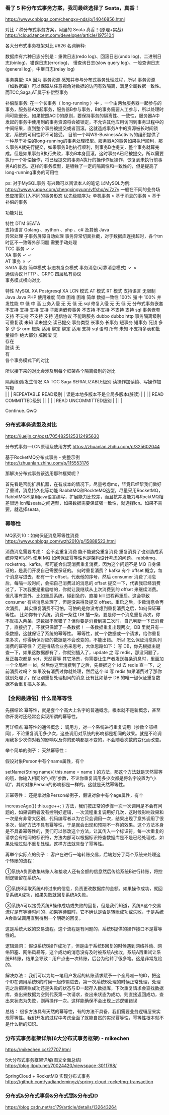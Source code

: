 ### 看了 5 种分布式事务方案，我司最终选择了 Seata，真香！
https://www.cnblogs.com/chengxy-nds/p/14046856.html

对比 7 种分布式事务方案，阿里的 Seata 真香！(原理+实战)
https://cloud.tencent.com/developer/article/1975104


各大分布式事务框架对比 #626
名词解释:

数据库有六种日志分别是：重做日志(redo log)、回滚日志(undo log)、二进制日志(binlog)、错误日志(errorlog)、 慢查询日志(slow query log)、一般查询日志(general log)，中继日志(relay log)

事务类型: XA 因为 事务资源 感知并参与分布式事务处理过程，所以 事务资源（如数据库）可以保障从任意视角对数据的访问有效隔离，满足全局数据一致性。而TCC,Saga,AT属于补偿型事务

补偿型事务: 在一个长事务（ long-running ）中 ，一个由两台服务器一起参与的事务，服务器A发起事务，服务器B参与事务，B的事务需要人工参与，所以处理时间可能很长。如果按照ACID的原则，要保持事务的隔离性、一致性，服务器A中发起的事务中使用到的事务资源将会被锁定，不允许其他应用访问到事务过程中的中间结果，直到整个事务被提交或者回滚。这就造成事务A中的资源被长时间锁定，系统的可用性将不可接受。
目前一个叫WS-BusinessActivity的组织提供了一种基于补偿的long-running的事务处理模型。服务器A的事务如果执行顺利，那么事务A就先行提交，如果事务B也执行顺利，则事务B也提交，整个事务就算完成。但是如果事务B执行失败，事务B本身回滚，这时事务A已经被提交，所以需要执行一个补偿操作，将已经提交的事务A执行的操作作反操作，恢复到未执行前事务A的状态。这样的事务模型，是牺牲了一定的隔离性和一致性的，但是提高了long-running事务的可用性

ps: 对于MySQL事务 有兴趣可以阅读本人的笔记
以MySQL为例: https://www.yuque.com/chengxingyuan/vffshx/wi7z7y
一般在不同的业务场景应按需引入不同的事务形态 优先级顺序为:
单机事务 > 基于消息的事务 > 基于补偿的事务

功能对比

特性	DTM	SEATA	
支持语言	Golang 、python 、php 、c# 及其他	Java	
异常处理	子事务屏障自动处理	事务异常切面拦截，对于数据库连接超时，各个tm时区不一致等外部问题 需要手动处理	
TCC 事务	✓	✓	
XA 事务	✓	✓	
AT 事务	✗	✓	
SAGA 事务	简单模式	状态机复杂模式	
事务消息(可靠消息模式)	✓	✗	
通信协议	HTTP 、GRPC	四层私有协议	
事务模式横向对比

特性	MySQL XA	Postgresql XA	LCN 模式	AT 模式	RT 模式
支持语言	无限制		Java	Java	PHP
使用难度	简单		困难	困难	简单
数据一致性	100%		强	中	100%
并发性能	中		低	中	高
业务入侵	无		无	低	无
sql 修复入侵	无		无	低	无
分布式事务嵌套	不支持		支持	支持	支持
子服务嵌套事务	不支持		不支持	不支持	支持
sql 事务嵌套	支持		不支持	不支持	支持
通信协议	不能跨服务		dubbo	dubbo	http
事务隔离级别	可重复读		未知	读未提交	读已提交
事务类型	长事务		长事务	短事务	短事务
死锁	多		多	少	少
orm 框架	适用		绑定	绑定	适用
支持 sql 语句	所有		未知	不支持多表和批量操作	绝大部分
脏回滚	无				
存在					
脏读	无				
有					
各个事务模式下的对比

所以接下来的对比会涉及到每个框架各个隔离级别的对比

隔离级别/发生情况	XA	TCC	Saga
SERIALIZABLE级别	读操作加读锁、写操作加写锁		
|
|
| REPEATABLE READ级别 | 读是本地多版本不是全局多版本(脏读) |
|
|
| READ COMMITTED级别 |
|
| |
| READ UNCOMMITTED级别 |
|
| |

Continue..QwQ

### 分布式事务选型及对比
https://juejin.cn/post/7054825125312495630

分布式事务—LCN原理及使用方式
https://zhuanlan.zhihu.com/p/325602044

基于RocketMQ分布式事务 - 完整示例
https://zhuanlan.zhihu.com/p/115553176


那解决分布式事务该选用那种框架呢？

首先看是否能扩展机器，在有成本的情况下，尽量考虑mq，毕竟已经帮我们做好了重试，消息持久化等功能
RabbitMQ和RockteMQ选型，尽量采用RocketMQ，RabbitMQ不是用java语言编写，扩展能力比较差，而且抗并发能力与RocktMQ相差很远
lcn和seata之间选型，如果数据需要保证强一致性，就选择lcn。如果不需要，就选择seata。



### 幂等性
MQ系列10：如何保证消息幂等性消费
https://www.cnblogs.com/wzh2010/p/15888523.html

消费消息需要考虑：
会不会重复消费
能不能避免重复消费
重复消费了也别造成系统异常可以吗
使用 MQ 如何保证幂等性也是架构设计考虑的问题。
rabbitmq、rocketmq、kafka，都可能会出现消费重复消费，因为这个问题不是 MQ 自身保证的，是我们开发自己需要保证的。
何时重复消费？
kafka 有个 offset 概念，每个消息写进去，都有一个 offset，代表他的序号，然后 consumer 消费了消息后，每隔一段时间，会把自己消费过的消息的 offset 提交一下，代表我已经消费过了，下次我要是重启啥的，你就让我继续从上次消费到的 offset 来继续消费。
但凡事有意外，比如重启系统，碰到急的，直接 kill 进程再重启。这会导致 consumer 有些消息处理了，但是没来得及提交 offset。重启之后，少数消息会再次消费。
其实重复消费不可怕，可怕的是你没考虑到重复消费之后，如何保证幂等性。
比如你有个系统，消费一条往 DB 插一条，要是你一个消息重复两次，你不就插入两条，这数据不就错了？但你要是消费到第二次时，自己判断一下已消费了，直接扔了，不就只保留了一条数据！
一条数据重复出现两次，DB 里就只有一条数据，这就保证了系统的幂等性。
幂等性，就一个数据或一个请求，给你重复来多次，你得确保对应的数据是不会改变的，不能出错。
所以
怎么保证消息队列消费的幂等性？
还是得结合业务来思考，大体思路如下：
写 DB，你先根据主键查一下，如果这数据都有了，你就别插入了，update 之
写 redis，那没问题了，反正每次都是 set，天然幂等
其它场景，你需要让生产者发送每条消息时，里面加一个全局唯一 id，然后你这里消费到了之后，先根据这个 id 去 redis 查一下，之前消费过吗？
如果没有消费过你就处理，然后这个 id 写 redis
如果消费过了那你就别处理了，保证别重复处理相同的消息
还有比如基于 DB 的唯一键保证重复数据不会重复插入多条。

### 【全网最通俗】什么是幂等性
先摆结论
幂等性，就是套个个高大上名字的普通概念，根本就不是新概念，甚至你开发时还经常会实现所谓的幂等性。

再详细点
幂等性的通俗概念：
调用方，对一个系统进行重复调用（参数全部相同），不论重复调用多少次，这些调用对系统的影响都是相同的效果。就是不论调用我多少次你对我的影响以及你的影响都是不变的，不会随着次数的变化而改变。

举个简单的例子：
天然幂等性：

假设对象Person中有个name属性，有个

setName(String name){
   this.name = name
}
的方法，那这个方法就是天然幂等的哦，你输入相同的“小明”参数，不论你重复调用多少次都是将名字设置为“小明”，其对对象Person的影响都是一样的。这就是天然幂等性。

非幂等性：
还是拿对象Person举例子，假设对象中有个age属性，有个

increaseAge(){
   this.age++;
}
方法，我们按正常的步骤一次一次调用是不会有问题的，如果调用者没有控制好逻辑，一次流程重复调用好几次，这时候影响效果和一次是有非常大区别，代码编写者以为它只会调用一次，结果出现了意外调用了很多次，恰好方法不具有幂等性，于是就会出现和预期不一样的效果。这个方法本身是不具备幂等性的，我们可以修改这个方法，让其传入一个标识符，每一次重复的请求会有相同的标识符，方法内部可以根据标识符查数据库是不是已经处理过，如果处理过就不重复处理。这样方法就具备了幂等性。

再举个实际点的例子：
客户在进行一笔转账交易，后端划分了两个系统来处理这个转账的流程：

①系统A负责收集转账人和接收人还有金额的信息然后传给系统B进行转账，将控制逻辑留在系统A。

②系统B读取系统A传过来的信息，负责更改数据库的金额。如果操作成功，就回复系统A成功，如果失败就回复系统A失败。

③系统A可以接受系统B操作成功或失败的回复，但是我们知道，系统A这个交易流程是有等待时间的，如果等待超时，它不确认是否是转账成功或失败，于是系统A会重试调用直到得到一个明确的回复。

这是系统大致的交易流程。这个流程是有问题的，系统B提供的操作接口不是幂等性的。

逻辑漏洞：
假设系统B操作成功了，但是由于系统B回复的时候遇到网络抖动、网络阻塞、网络风暴等，这个成功的消息没有及时被系统A接收，系统A再重试让系统B转账，结果会导致：用户点击一次转账，后台为他转了很多笔。这是非常危险的。

解决办法：
我们可以为每一笔用户发起的转账请求赋予一个全局唯一的ID，把这个ID在调用系统B的时候一起传输进去，第一次系统B处理的时候正常处理，处理完之后把转账成功还是失败的状态与ID一起存入数据库，下次重复请求会查找数据库，查出来数据为空则代表第一次请求，查出来状态为成功，则直接返回成功，查出来状态为失败，则再操作一次。这样能确保不会出现上述逻辑错误

总结：
很多方法具有天然的幂等性，有的方法不具备，我们需要业务逻辑层来实现幂等性。我们开发的过程中考虑全面了就能自然的实现幂等性，幂等性根本就不是什么新的知识。


### 分布式事务框架详解(6大分布式事务框架) - mikechen
https://mikechen.cc/27707.html

5大分布式事务框架详解(图文全面总结)
https://blog.itpub.net/70024420/viewspace-3011768/

SpringCloud + RocketMQ 实现分布式事务
https://github.com/yudiandemingzi/spring-cloud-rocketmq-transaction


### 分布式&分布式事务&分布式锁&分布式ID
https://blog.csdn.net/sc179/article/details/132643264